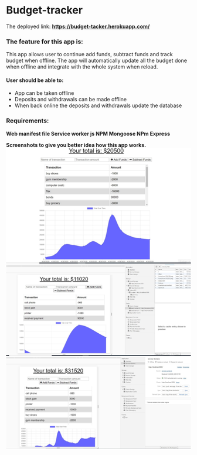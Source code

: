# Budget-tracker #

The deployed link: __https://budget-tacker.herokuapp.com/__

### The feature for this app is: ###

This app allows user to continue add funds, subtract funds and track budget when offline. The app will automatically update all the budget done when offline and integrate with the whole system when reload. 

#### User should be able to: ####

* App can be taken offline
* Deposits and withdrawals can be made offline
* When back online the deposits and withdrawals update the database

### Requirements: ###
__Web manifest file Service worker js NPM Mongoose NPm Express__

**Screenshots to give you better idea how this app works.**
![bugetchart](public/images/ssh1.jpg)
![offlineCache](public/images/offlineCache.jpg)
![updateonReload](public/images/updateonReload.jpg)

